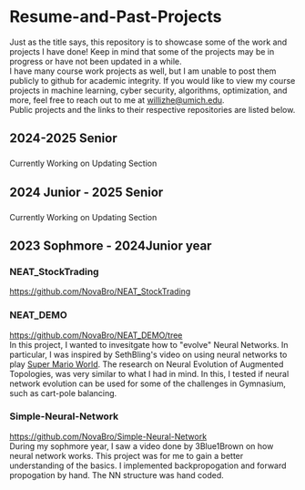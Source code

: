 # Resume-and-Past-Projects
Just as the title says, this repository is to showcase some of the work and projects I have done! Keep in mind that some of the projects may be in progress or have not been updated in a while. <br>
I have many course work projects as well, but I am unable to post them publicly to github for academic integrity. If you would like to view my course projects in machine learning, cyber security, algorithms, optimization, and more, feel free to reach out to me at willizhe@umich.edu. <br>
Public projects and the links to their respective repositories are listed  below.


## 2024-2025 Senior
### 

Currently Working on Updating Section

## 2024 Junior - 2025 Senior
### 
Currently Working on Updating Section

## 2023 Sophmore - 2024Junior year
### NEAT_StockTrading 
https://github.com/NovaBro/NEAT_StockTrading <br>



### NEAT_DEMO
https://github.com/NovaBro/NEAT_DEMO/tree <br>
In this project, I wanted to invesitgate how to "evolve" Neural Networks. In particular, I was inspired by SethBling's video on using neural networks to play <a href="https://www.youtube.com/watch?v=qv6UVOQ0F44"> Super Mario World</a>. The research on  Neural Evolution of Augmented Topologies, was very similar to what I had in mind. In this, I tested if neural network evolution can be used for some of the challenges in Gymnasium, such as cart-pole balancing. 

### Simple-Neural-Network
https://github.com/NovaBro/Simple-Neural-Network <br>
During my sophmore year, I saw a video done by 3Blue1Brown on how neural network works. This project was for me to gain a better understanding of the basics. I implemented backpropogation and forward propogation by hand. The NN structure was hand coded.

